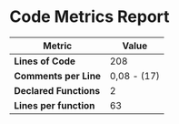 # Code Metrics Report

| Metric                          | Value       |
|---------------------------------|-------------|
| **Lines of Code**               | 208         |
| **Comments per Line**           | 0,08 - (17) |
| **Declared Functions**          | 2           |
| **Lines per function**          | 63          |


